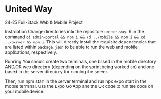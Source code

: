 # United Way
24-25 Full-Stack Web & Mobile Project

Installation
Change directories into the repository `united-way`. Run the command `cd admin-portal && npm i && cd ../mobile && npm i && cd ../server && npm i`. This will directly install the requisite dependencies that are listed within `package.json` to be able to run the web and mobile applications, respectively.

Running
You should create two terminals, one based in the mobile directory AND/OR web directory (depending on the sprint being worked on) and one based in the server directory for running the server.

Then, run npm start in the server terminal and run npx expo start in the mobile terminal. Use the Expo Go App and the QR code to run the code on your mobile device.